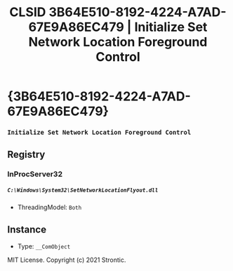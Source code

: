 ﻿---
title: "CLSID 3B64E510-8192-4224-A7AD-67E9A86EC479 | Initialize Set Network Location Foreground Control"
excerpt: What is COM-Object CLSID 3B64E510-8192-4224-A7AD-67E9A86EC479?
---

# {3B64E510-8192-4224-A7AD-67E9A86EC479}

### `Initialize Set Network Location Foreground Control`

## Registry


### InProcServer32

##### `C:\Windows\System32\SetNetworkLocationFlyout.dll`
* ThreadingModel: `Both`

## Instance

* Type: `__ComObject`

MIT License. Copyright (c) 2021 Strontic.


